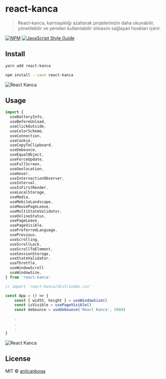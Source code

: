 # react-kanca

> React-kanca, karmaşıklığı azaltarak projelerinizin daha okunabilir, yönetilebilir ve yeniden kullanılabilir olmasını sağlayan hookları içerir.

[![NPM](https://img.shields.io/npm/v/react-kanca.svg)](https://www.npmjs.com/package/react-kanca) [![JavaScript Style Guide](https://img.shields.io/badge/code_style-standard-brightgreen.svg)](https://standardjs.com)

## Install

```bash
yarn add react-kanca
```

```bash
npm install --save react-kanca
```

![React Kanca](https://miro.medium.com/v2/resize:fit:1400/format:webp/0*nl2InXMi1tuDmnrv.png)

## Usage

```jsx
import {
  useBatteryInfo,
  useBeforeUnload,
  useClickOutside,
  useColorScheme,
  useConnection,
  useCookie,
  useCopyToClipboard,
  useDebounce,
  useEqualObject,
  useForceUpdate,
  useFullScreen,
  useGeolocation,
  useHover,
  useIntersectionObserver,
  useInterval,
  useIsFirstRender,
  useLocalStorage,
  useMedia,
  useMobileLandscape,
  useMousePageLeave,
  useMultiStateValidator,
  useOnlineStatus,
  usePageLeave,
  usePageVisible,
  usePreferredLanguage,
  usePrevious,
  useScrolling,
  useScrollLock,
  useScrollToElement,
  useSessionStorage,
  useStateValidator,
  useThrottle,
  useWindowScroll
  useWindowSize,
} from 'react-kanca'

// import 'react-kanca/dist/index.css'

const App = () => {
    const { width, height } = useWindowSize()
    const isVisible = usePageVisible()
    const debounce = useDebounce('React Kanca', 5000)

    .
    .
    .
}
```

![React Kanca](https://www.vectorlogo.zone/logos/reactjs/reactjs-icon.svg)

## License

MIT © [anilcanboga](https://github.com/anilcanboga)

